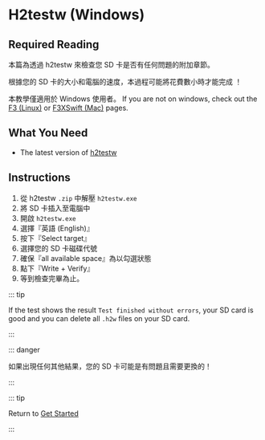 # H2testw (Windows)

## Required Reading

本篇為透過 h2testw 來檢查您 SD 卡是否有任何問題的附加章節。

根據您的 SD 卡的大小和電腦的速度，本過程可能將花費數小時才能完成 ！

本教學僅適用於 Windows 使用者。 If you are not on windows, check out the [F3 (Linux)](f3-\(linux\)) or [F3XSwift (Mac)](f3xswift-\(mac\)) pages.

## What You Need

- The latest version of [h2testw](https://www.heise.de/ct/Redaktion/bo/downloads/h2testw_1.4.zip)

## Instructions

1. 從 h2testw `.zip` 中解壓 `h2testw.exe`
2. 將 SD 卡插入至電腦中
3. 開啟 `h2testw.exe`
4. 選擇『英語 (English)』
5. 按下『Select target』
6. 選擇您的 SD 卡磁碟代號
7. 確保『all available space』為以勾選狀態
8. 點下『Write + Verify』
9. 等到檢查完畢為止。

::: tip

If the test shows the result `Test finished without errors`, your SD card is good and you can delete all `.h2w` files on your SD card.

:::

::: danger

如果出現任何其他結果，您的 SD 卡可能是有問題且需要更換的！

:::

::: tip

Return to [Get Started](get-started)

:::
